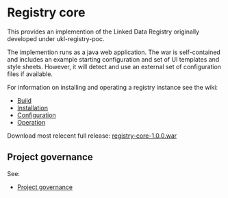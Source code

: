 # Registry core

This provides an implemention of the Linked Data Registry originally developed under ukl-registry-poc.

The implemention runs as a java web application. The war is self-contained and includes an example starting configuration and set of UI templates and style sheets. However, it will detect and use an external set of configuration files if available.

For information on installing and operating a registry instance see the wiki:
   * [Build](https://github.com/UKGovLD/registry-core/wiki/Build)
   * [Installation](https://github.com/UKGovLD/registry-core/wiki/Installation)
   * [Configuration](https://github.com/UKGovLD/registry-core/wiki/Configuration)
   * [Operation](https://github.com/UKGovLD/registry-core/wiki/Operation)
 

Download most relecent full release: [registry-core-1.0.0.war](https://s3-eu-west-1.amazonaws.com/ukgovld/release/com/github/ukgovld/registry-core/1.0.0/registry-core-1.0.0.war)

## Project governance

See:
   * [Project governance](https://github.com/der/ukl-registry-poc/wiki/Project-Governance)
